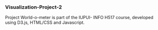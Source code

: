 ### Visualization-Project-2 
Project World-o-meter is part of the IUPUI- INFO H517 course, developed using D3.js, HTML/CSS and Javascript.
